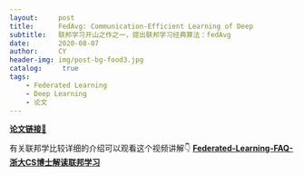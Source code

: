 ```yaml
---
layout:     post
title:      FedAvg: Communication-Efficient Learning of Deep 
subtitle:   联邦学习开山之作之一，提出联邦学习经典算法：fedAvg
date:       2020-08-07
author:     CY
header-img: img/post-bg-food3.jpg
catalog: 	 true
tags:
    - Federated Learning
    - Deep Learning
    - 论文
---
```




[**论文链接**🔗](https://arxiv.org/pdf/1602.05629.pdf)

有关联邦学比较详细的介绍可以观看这个视频讲解👇
[**Federated-Learning-FAQ-浙大CS博士解读联邦学习**](https://www.bilibili.com/video/BV1mE411j7GT?from=search&seid=9299740181025856046)

